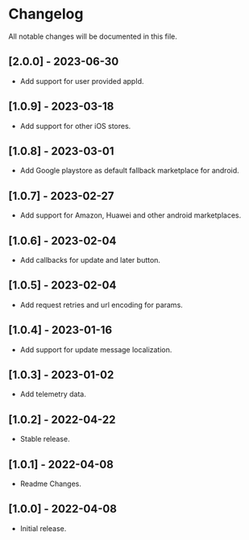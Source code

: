 # Changelog

All notable changes will be documented in this file.

## [2.0.0] - 2023-06-30
* Add support for user provided appId.

## [1.0.9] - 2023-03-18
* Add support for other iOS stores.

## [1.0.8] - 2023-03-01
* Add Google playstore as default fallback marketplace for android.

## [1.0.7] - 2023-02-27
* Add support for Amazon, Huawei and other android marketplaces.

## [1.0.6] - 2023-02-04
* Add callbacks for update and later button.

## [1.0.5] - 2023-02-04
* Add request retries and url encoding for params.

## [1.0.4] - 2023-01-16
* Add support for update message localization.

## [1.0.3] - 2023-01-02
* Add telemetry data.

## [1.0.2] - 2022-04-22
* Stable release.

## [1.0.1] - 2022-04-08
* Readme Changes.

## [1.0.0] - 2022-04-08
* Initial release.
